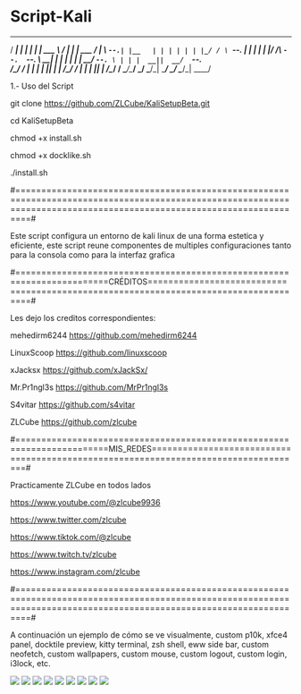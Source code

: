 # Script-Kali


 _____ _____ _____ _   _______   _____ _____ ___________  _____ 
/  ___|  ___|_   _| | | | ___ \ /  ___|_   _|  ___| ___ \/  ___|
\ `--.| |__   | | | | | | |_/ / \ `--.  | | | |__ | |_/ /\ `--. 
 `--. \  __|  | | | | | |  __/   `--. \ | | |  __||  __/  `--. \
/\__/ / |___  | | | |_| | |     /\__/ / | | | |___| |    /\__/ /
\____/\____/  \_/  \___/\_|     \____/  \_/ \____/\_|    \____/ 
                                                                
                                                                

1.- Uso del Script

git clone https://github.com/ZLCube/KaliSetupBeta.git

cd KaliSetupBeta

chmod +x install.sh

chmod +x docklike.sh

./install.sh

#=====================================================================================================================================================================#

Este script configura un entorno de kali linux de una forma estetica y eficiente, este script reune componentes de multiples configuraciones tanto para la consola como para la interfaz grafica

#========================================================================CRÉDITOS=====================================================================================#

Les dejo los creditos correspondientes: 

mehedirm6244 https://github.com/mehedirm6244

LinuxScoop https://github.com/linuxscoop

xJacksx https://github.com/xJackSx/

Mr.Pr1ngl3s https://github.com/MrPr1ngl3s

S4vitar https://github.com/s4vitar

ZLCube https://github.com/zlcube

#========================================================================MIS_REDES====================================================================================#

Practicamente ZLCube en todos lados

https://www.youtube.com/@zlcube9936

https://www.twitter.com/zlcube

https://www.tiktok.com/@zlcube

https://www.twitch.tv/zlcube

https://www.instagram.com/zlcube

#=====================================================================================================================================================================#

A continuación un ejemplo de cómo se ve visualmente, custom p10k, xfce4 panel, docktile preview, kitty terminal, zsh shell, eww side bar, custom neofetch, custom wallpapers, custom mouse, custom logout, custom login, i3lock, etc.

![](https://github.com/ZLCube/KaliSetupBeta/blob/main/Preview/DESK.PNG)
![](https://github.com/ZLCube/KaliSetupBeta/blob/main/Preview/lockscreen.PNG)
![](https://github.com/ZLCube/KaliSetupBeta/blob/main/Preview/logout.PNG)
![](https://github.com/ZLCube/KaliSetupBeta/blob/main/Preview/custom%20login.PNG)
![](https://github.com/ZLCube/KaliSetupBeta/blob/main/Preview/Sidebar.PNG)
![](https://github.com/ZLCube/KaliSetupBeta/blob/main/Preview/wallpapers.PNG)
![](https://github.com/ZLCube/KaliSetupBeta/blob/main/Preview/mouse.PNG)
![](https://github.com/ZLCube/KaliSetupBeta/blob/main/Preview/preview.PNG)
![](https://github.com/ZLCube/KaliSetupBeta/blob/main/Preview/shell.PNG)


